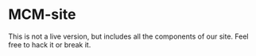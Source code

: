 # MCM-site
This is not a live version, but includes all the components of our site. Feel free to hack it or break it.
